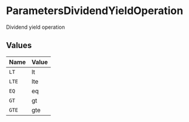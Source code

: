 # ParametersDividendYieldOperation

Dividend yield operation


## Values

| Name  | Value |
| ----- | ----- |
| `LT`  | lt    |
| `LTE` | lte   |
| `EQ`  | eq    |
| `GT`  | gt    |
| `GTE` | gte   |